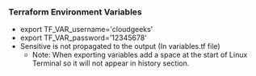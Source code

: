 ### Terraform Environment Variables

- export TF_VAR_username='cloudgeeks'
- export TF_VAR_password='12345678'
- Sensitive is not propagated to the output (In variables.tf file)
  - Note: When exporting variables add a space at the start of Linux Terminal so it will not appear in history section.